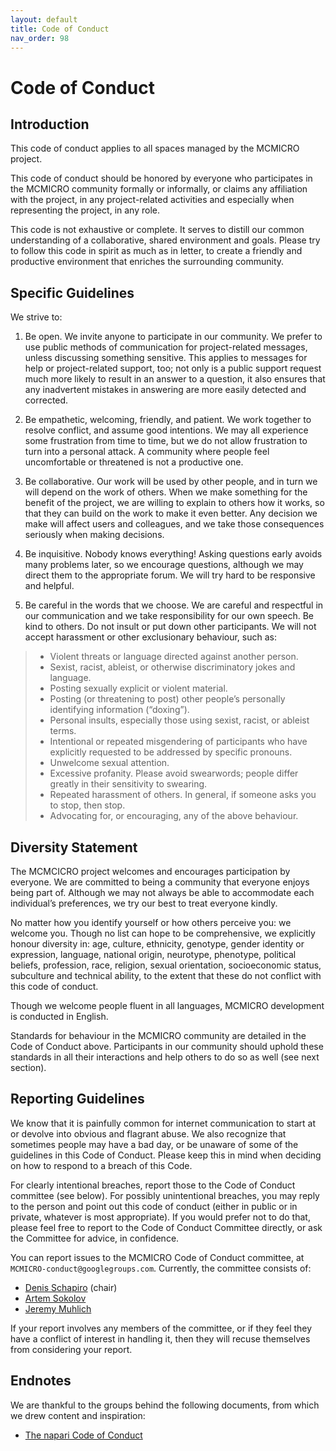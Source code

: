```yaml
---
layout: default
title: Code of Conduct
nav_order: 98
---
```


# Code of Conduct

## Introduction

This code of conduct applies to all spaces managed by the MCMICRO project.

This code of conduct should be honored by everyone who participates in the MCMICRO community formally or informally, or claims any affiliation with the project, in any project-related activities and especially when representing the project, in any role.

This code is not exhaustive or complete. It serves to distill our common understanding of a collaborative, shared environment and goals. Please try to follow this code in spirit as much as in letter, to create a friendly and productive environment that enriches the surrounding community.

## Specific Guidelines

We strive to:

1. Be open. We invite anyone to participate in our community. We prefer to use public methods of communication for project-related messages, unless discussing something sensitive. This applies to messages for help or project-related support, too; not only is a public support request much more likely to result in an answer to a question, it also ensures that any inadvertent mistakes in answering are more easily detected and corrected.

2. Be empathetic, welcoming, friendly, and patient. We work together to resolve conflict, and assume good intentions. We may all experience some frustration from time to time, but we do not allow frustration to turn into a personal attack. A community where people feel uncomfortable or threatened is not a productive one.

3. Be collaborative. Our work will be used by other people, and in turn we will depend on the work of others. When we make something for the benefit of the project, we are willing to explain to others how it works, so that they can build on the work to make it even better. Any decision we make will affect users and colleagues, and we take those consequences seriously when making decisions.

4. Be inquisitive. Nobody knows everything! Asking questions early avoids many problems later, so we encourage questions, although we may direct them to the appropriate forum. We will try hard to be responsive and helpful.

5. Be careful in the words that we choose. We are careful and respectful in our communication and we take responsibility for our own speech. Be kind to others. Do not insult or put down other participants. We will not accept harassment or other exclusionary behaviour, such as:

> * Violent threats or language directed against another person.
> * Sexist, racist, ableist, or otherwise discriminatory jokes and language.
> * Posting sexually explicit or violent material.
> * Posting (or threatening to post) other people’s personally identifying information (“doxing”).
> * Personal insults, especially those using sexist, racist, or ableist terms.
> * Intentional or repeated misgendering of participants who have explicitly requested to be addressed by specific pronouns.
> * Unwelcome sexual attention.
> * Excessive profanity. Please avoid swearwords; people differ greatly in their sensitivity to swearing.
> * Repeated harassment of others. In general, if someone asks you to stop, then stop.
> * Advocating for, or encouraging, any of the above behaviour.

## Diversity Statement

The MCMCICRO project welcomes and encourages participation by everyone. We are committed to being a community that everyone enjoys being part of. Although we may not always be able to accommodate each individual’s preferences, we try our best to treat everyone kindly.

No matter how you identify yourself or how others perceive you: we welcome you. Though no list can hope to be comprehensive, we explicitly honour diversity in: age, culture, ethnicity, genotype, gender identity or expression, language, national origin, neurotype, phenotype, political beliefs, profession, race, religion, sexual orientation, socioeconomic status, subculture and technical ability, to the extent that these do not conflict with this code of conduct.

Though we welcome people fluent in all languages, MCMICRO development is conducted in English.

Standards for behaviour in the MCMICRO community are detailed in the Code of Conduct above. Participants in our community should uphold these standards in all their interactions and help others to do so as well (see next section).

## Reporting Guidelines

We know that it is painfully common for internet communication to start at or devolve into obvious and flagrant abuse. We also recognize that sometimes people may have a bad day, or be unaware of some of the guidelines in this Code of Conduct. Please keep this in mind when deciding on how to respond to a breach of this Code.

For clearly intentional breaches, report those to the Code of Conduct committee (see below). For possibly unintentional breaches, you may reply to the person and point out this code of conduct (either in public or in private, whatever is most appropriate). If you would prefer not to do that, please feel free to report to the Code of Conduct Committee directly, or ask the Committee for advice, in confidence.

You can report issues to the MCMICRO Code of Conduct committee, at `MCMICRO-conduct@googlegroups.com`. Currently, the committee consists of:

* [Denis Schapiro](https://github.com/DenisSch) (chair)
* [Artem Sokolov](https://github.com/ArtemSokolov)
* [Jeremy Muhlich](https://github.com/jmuhlich)

If your report involves any members of the committee, or if they feel they have a conflict of interest in handling it, then they will recuse themselves from considering your report.

## Endnotes

We are thankful to the groups behind the following documents, from which we drew content and inspiration:

* [The napari Code of Conduct](https://github.com/napari)
